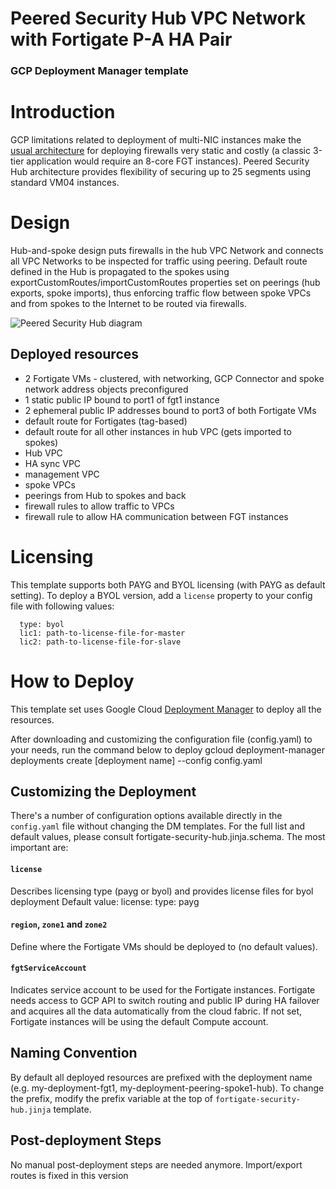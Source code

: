 # Peered Security Hub VPC Network with Fortigate P-A HA Pair
### GCP Deployment Manager template

# Introduction
GCP limitations related to deployment of multi-NIC instances make the [usual architecture](https://cloud.google.com/solutions/best-practices-vpc-design#multi-nic) for deploying firewalls very static and costly (a classic 3-tier application would require an 8-core FGT instances). Peered Security Hub architecture provides flexibility of securing up to 25 segments using standard VM04 instances.

# Design
Hub-and-spoke design puts firewalls in the hub VPC Network and connects all VPC Networks to be inspected for traffic using peering. Default route defined in the Hub is propagated to the spokes using exportCustomRoutes/importCustomRoutes properties set on peerings (hub exports, spoke imports), thus enforcing traffic flow between spoke VPCs and from spokes to the Internet to be routed via firewalls.

![Peered Security Hub diagram](https://www.lucidchart.com/publicSegments/view/0d77291e-9bd6-4c71-a2cd-ba5a85de61bd/image.png)

## Deployed resources
- 2 Fortigate VMs - clustered, with networking, GCP Connector and spoke network address objects preconfigured
- 1 static public IP bound to port1 of fgt1 instance
- 2 ephemeral public IP addresses bound to port3 of both Fortigate VMs
- default route for Fortigates (tag-based)
- default route for all other instances in hub VPC (gets imported to spokes)
- Hub VPC
- HA sync VPC
- management VPC
- spoke VPCs
- peerings from Hub to spokes and back
- firewall rules to allow traffic to VPCs
- firewall rule to allow HA communication between FGT instances


# Licensing
This template supports both PAYG and BYOL licensing (with PAYG as default setting). To deploy a BYOL version, add a `license` property to your config file with following values:
```
  type: byol
  lic1: path-to-license-file-for-master
  lic2: path-to-license-file-for-slave
```

# How to Deploy
This template set uses Google Cloud [Deployment Manager](https://cloud.google.com/deployment-manager) to deploy all the resources.

After downloading and customizing the configuration file (config.yaml) to your needs, run the command below to deploy
    gcloud deployment-manager deployments create [deployment name] --config config.yaml

## Customizing the Deployment
There's a number of configuration options available directly in the `config.yaml` file without changing the DM templates. For the full list and default values, please consult fortigate-security-hub.jinja.schema. The most important are:

#### `license`
Describes licensing type (payg or byol) and provides license files for byol deployment
Default value:
    license:
      type: payg

#### `region`, `zone1` and `zone2`
Define where the Fortigate VMs should be deployed to (no default values).

#### `fgtServiceAccount`
Indicates service account to be used for the Fortigate instances. Fortigate needs access to GCP API to switch routing and public IP during HA failover and acquires all the data automatically from the cloud fabric. If not set, Fortigate instances will be using the default Compute account.

## Naming Convention
By default all deployed resources are prefixed with the deployment name (e.g. my-deployment-fgt1, my-deployment-peering-spoke1-hub). To change the prefix, modify the prefix variable at the top of `fortigate-security-hub.jinja` template.

## Post-deployment Steps
No manual post-deployment steps are needed anymore. Import/export routes is fixed in this version
